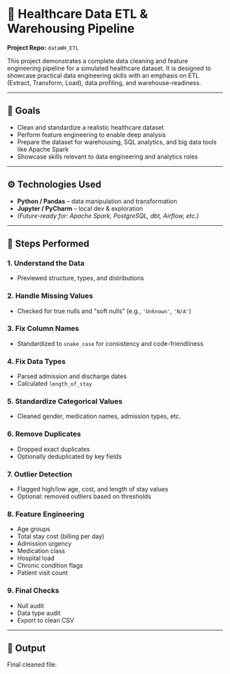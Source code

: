 # 🏥 Healthcare Data ETL & Warehousing Pipeline

**Project Repo:** `dataWH_ETL`

This project demonstrates a complete data cleaning and feature engineering pipeline for a simulated healthcare dataset. It is designed to showcase practical data engineering skills with an emphasis on ETL (Extract, Transform, Load), data profiling, and warehouse-readiness.

---

## 📌 Goals

- Clean and standardize a realistic healthcare dataset
- Perform feature engineering to enable deep analysis
- Prepare the dataset for warehousing, SQL analytics, and big data tools like Apache Spark
- Showcase skills relevant to data engineering and analytics roles

---

## ⚙️ Technologies Used

- **Python / Pandas** – data manipulation and transformation
- **Jupyter / PyCharm** – local dev & exploration
- *(Future-ready for: Apache Spark, PostgreSQL, dbt, Airflow, etc.)*

---

## 🧹 Steps Performed

### 1. Understand the Data
- Previewed structure, types, and distributions

### 2. Handle Missing Values
- Checked for true nulls and "soft nulls" (e.g., `'Unknown'`, `'N/A'`)

### 3. Fix Column Names
- Standardized to `snake_case` for consistency and code-friendliness

### 4. Fix Data Types
- Parsed admission and discharge dates
- Calculated `length_of_stay`

### 5. Standardize Categorical Values
- Cleaned gender, medication names, admission types, etc.

### 6. Remove Duplicates
- Dropped exact duplicates
- Optionally deduplicated by key fields

### 7. Outlier Detection
- Flagged high/low age, cost, and length of stay values
- Optional: removed outliers based on thresholds

### 8. Feature Engineering
- Age groups
- Total stay cost (billing per day)
- Admission urgency
- Medication class
- Hospital load
- Chronic condition flags
- Patient visit count

### 9. Final Checks
- Null audit
- Data type audit
- Export to clean CSV

---

## 📁 Output

Final cleaned file:
